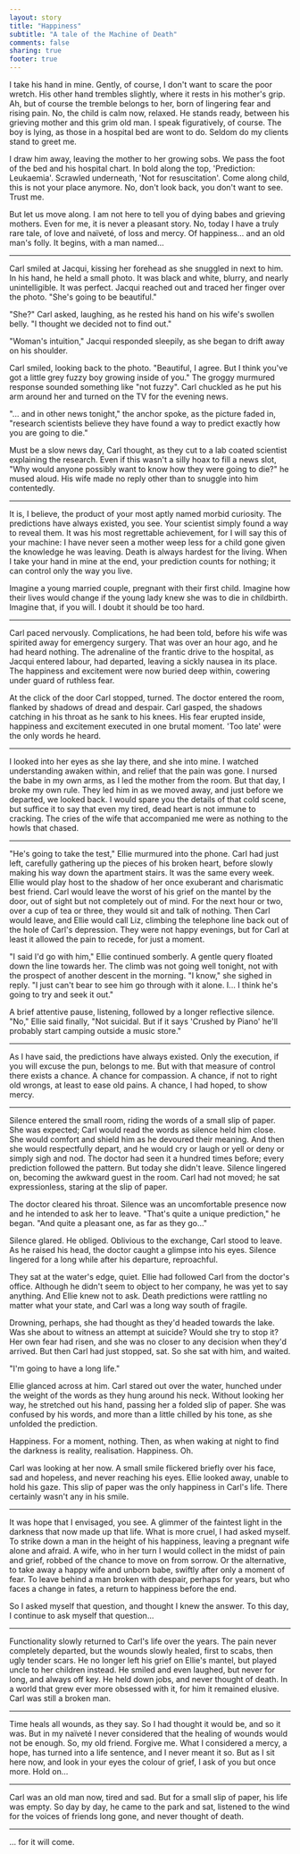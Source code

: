 ```yaml
---
layout: story
title: "Happiness"
subtitle: "A tale of the Machine of Death"
comments: false
sharing: true
footer: true
---
```


I take his hand in mine. Gently, of course, I don't want to scare the poor wretch. His other hand trembles slightly, where it rests in his mother's grip. Ah, but of course the tremble belongs to her, born of lingering fear and rising pain. No, the child is calm now, relaxed. He stands ready, between his grieving mother and this grim old man. I speak figuratively, of course. The boy is lying, as those in a hospital bed are wont to do. Seldom do my clients stand to greet me.

I draw him away, leaving the mother to her growing sobs. We pass the foot of the bed and his hospital chart. In bold along the top, 'Prediction: Leukaemia'. Scrawled underneath, 'Not for resuscitation'. Come along child, this is not your place anymore. No, don't look back, you don't want to see. Trust me.

But let us move along. I am not here to tell you of dying babes and grieving mothers. Even for me, it is never a pleasant story. No, today I have a truly rare tale, of love and naïveté, of loss and mercy. Of happiness... and an old man's folly. It begins, with a man named...

* * * * 

Carl smiled at Jacqui, kissing her forehead as she snuggled in next to him. In his hand, he held a small photo. It was black and white, blurry, and nearly unintelligible. It was perfect. Jacqui reached out and traced her finger over the photo. "She's going to be beautiful."

"She?" Carl asked, laughing, as he rested his hand on his wife's swollen belly. "I thought we decided not to find out."

"Woman's intuition," Jacqui responded sleepily, as she began to drift away on his shoulder.

Carl smiled, looking back to the photo. "Beautiful, I agree. But I think you've got a little grey fuzzy boy growing inside of you." The groggy murmured response sounded something like "not fuzzy". Carl chuckled as he put his arm around her and turned on the TV for the evening news.

"... and in other news tonight," the anchor spoke, as the picture faded in, "research scientists believe they have found a way to predict exactly how you are going to die."

Must be a slow news day, Carl thought, as they cut to a lab coated scientist explaining the research. Even if this wasn't a silly hoax to fill a news slot, "Why would anyone possibly want to know how they were going to die?" he mused aloud. His wife made no reply other than to snuggle into him contentedly.

* * * *

It is, I believe, the product of your most aptly named morbid curiosity. The predictions have always existed, you see. Your scientist simply found a way to reveal them. It was his most regrettable achievement, for I will say this of your machine: I have never seen a mother weep less for a child gone given the knowledge he was leaving. Death is always hardest for the living. When I take your hand in mine at the end, your prediction counts for nothing; it can control only the way you live.

Imagine a young married couple, pregnant with their first child. Imagine how their lives would change if the young lady knew she was to die in childbirth. Imagine that, if you will. I doubt it should be too hard.

* * * *

Carl paced nervously. Complications, he had been told, before his wife was spirited away for emergency surgery. That was over an hour ago, and he had heard nothing. The adrenaline of the frantic drive to the hospital, as Jacqui entered labour, had departed, leaving a sickly nausea in its place. The happiness and excitement were now buried deep within, cowering under guard of ruthless fear.

At the click of the door Carl stopped, turned. The doctor entered the room, flanked by shadows of dread and despair. Carl gasped, the shadows catching in his throat as he sank to his knees. His fear erupted inside, happiness and excitement executed in one brutal moment. 'Too late' were the only words he heard.

* * * *

I looked into her eyes as she lay there, and she into mine. I watched understanding awaken within, and relief that the pain was gone. I nursed the babe in my own arms, as I led the mother from the room. But that day, I broke my own rule. They led him in as we moved away, and just before we departed, we looked back. I would spare you the details of that cold scene, but suffice it to say that even my tired, dead heart is not immune to cracking. The cries of the wife that accompanied me were as nothing to the howls that chased.

* * * *

"He's going to take the test," Ellie murmured into the phone. Carl had just left, carefully gathering up the pieces of his broken heart, before slowly making his way down the apartment stairs. It was the same every week. Ellie would play host to the shadow of her once exuberant and charismatic best friend. Carl would leave the worst of his grief on the mantel by the door, out of sight but not completely out of mind. For the next hour or two, over a cup of tea or three, they would sit and talk of nothing. Then Carl would leave, and Ellie would call Liz, climbing the telephone line back out of the hole of Carl's depression. They were not happy evenings, but for Carl at least it allowed the pain to recede, for just a moment.

"I said I'd go with him," Ellie continued somberly. A gentle query floated down the line towards her. The climb was not going well tonight, not with the prospect of another descent in the morning. "I know," she sighed in reply. "I just can't bear to see him go through with it alone. I... I think he's going to try and seek it out."

A brief attentive pause, listening, followed by a longer reflective silence. "No," Ellie said finally, "Not suicidal. But if it says 'Crushed by Piano' he'll probably start camping outside a music store."

* * * *

As I have said, the predictions have always existed. Only the execution, if you will excuse the pun, belongs to me. But with that measure of control there exists a chance. A chance for compassion. A chance, if not to right old wrongs, at least to ease old pains. A chance, I had hoped, to show mercy.

* * * *

Silence entered the small room, riding the words of a small slip of paper. She was expected; Carl would read the words as silence held him close. She would comfort and shield him as he devoured their meaning. And then she would respectfully depart, and he would cry or laugh or yell or deny or simply sigh and nod. The doctor had seen it a hundred times before; every prediction followed the pattern. But today she didn't leave. Silence lingered on, becoming the awkward guest in the room. Carl had not moved; he sat expressionless, staring at the slip of paper.

The doctor cleared his throat. Silence was an uncomfortable presence now and he intended to ask her to leave. "That's quite a unique prediction," he began. "And quite a pleasant one, as far as they go..."

Silence glared. He obliged. Oblivious to the exchange, Carl stood to leave. As he raised his head, the doctor caught a glimpse into his eyes. Silence lingered for a long while after his departure, reproachful.

They sat at the water's edge, quiet. Ellie had followed Carl from the doctor's office. Although he didn't seem to object to her company, he was yet to say anything. And Ellie knew not to ask. Death predictions were rattling no matter what your state, and Carl was a long way south of fragile.

Drowning, perhaps, she had thought as they'd headed towards the lake. Was she about to witness an attempt at suicide? Would she try to stop it? Her own fear had risen, and she was no closer to any decision when they'd arrived. But then Carl had just stopped, sat. So she sat with him, and waited.

"I'm going to have a long life."

Ellie glanced across at him. Carl stared out over the water, hunched under the weight of the words as they hung around his neck. Without looking her way, he stretched out his hand, passing her a folded slip of paper. She was confused by his words, and more than a little chilled by his tone, as she unfolded the prediction.

Happiness. For a moment, nothing. Then, as when waking at night to find the darkness is reality, realisation. Happiness. Oh.

Carl was looking at her now. A small smile flickered briefly over his face, sad and hopeless, and never reaching his eyes. Ellie looked away, unable to hold his gaze. This slip of paper was the only happiness in Carl's life. There certainly wasn't any in his smile.

* * * *

It was hope that I envisaged, you see. A glimmer of the faintest light in the darkness that now made up that life. What is more cruel, I had asked myself. To strike down a man in the height of his happiness, leaving a pregnant wife alone and afraid. A wife, who in her turn I would collect in the midst of pain and grief, robbed of the chance to move on from sorrow. Or the alternative, to take away a happy wife and unborn babe, swiftly after only a moment of fear. To leave behind a man broken with despair, perhaps for years, but who faces a change in fates, a return to happiness before the end.

So I asked myself that question, and thought I knew the answer. To this day, I continue to ask myself that question...

* * * *

Functionality slowly returned to Carl's life over the years. The pain never completely departed, but the wounds slowly healed, first to scabs, then ugly tender scars. He no longer left his grief on Ellie's mantel, but played uncle to her children instead. He smiled and even laughed, but never for long, and always off key. He held down jobs, and never thought of death. In a world that grew ever more obsessed with it, for him it remained elusive. Carl was still a broken man.

* * * *

Time heals all wounds, as they say. So I had thought it would be, and so it was. But in my naïveté I never considered that the healing of wounds would not be enough. So, my old friend. Forgive me. What I considered a mercy, a hope, has turned into a life sentence, and I never meant it so. But as I sit here now, and look in your eyes the colour of grief, I ask of you but once more. Hold on...

* * * *

Carl was an old man now, tired and sad. But for a small slip of paper, his life was empty. So day by day, he came to the park and sat, listened to the wind for the voices of friends long gone, and never thought of death.

* * * *

... for it will come.